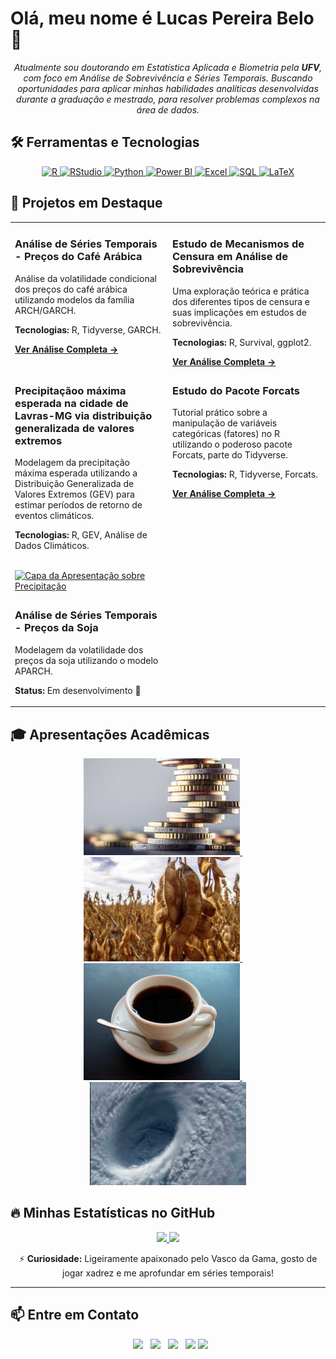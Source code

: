 # Olá, meu nome é Lucas Pereira Belo 👋

<p align="center">
  <em>Atualmente sou doutorando em Estatística Aplicada e Biometria pela <b>UFV</b>, com foco em Análise de Sobrevivência e Séries Temporais. Buscando oportunidades para aplicar minhas habilidades analíticas desenvolvidas durante a graduação e mestrado, para resolver problemas complexos na área de dados.</em>
</p>

## 🛠️ Ferramentas e Tecnologias

<p align="center">
  <a href="https://www.r-project.org/" target="_blank" rel="noreferrer"> <img src="https://img.shields.io/badge/R-276DC3?style=for-the-badge&logo=r&logoColor=white" alt="R"/> </a>
  <a href="https://posit.co/products/open-source/rstudio/" target="_blank" rel="noreferrer"> <img src="https://img.shields.io/badge/RStudio-75AADB?style=for-the-badge&logo=RStudio&logoColor=white" alt="RStudio"/> </a>
  <a href="https://www.python.org" target="_blank" rel="noreferrer"> <img src="https://img.shields.io/badge/Python-3776AB?style=for-the-badge&logo=python&logoColor=white" alt="Python"/> </a>
  <a href="https://powerbi.microsoft.com/" target="_blank" rel="noreferrer"> <img src="https://img.shields.io/badge/PowerBI-F2C811?style=for-the-badge&logo=Power%20BI&logoColor=black" alt="Power BI"/> </a>
  <a href="https://www.microsoft.com/pt-br/microsoft-365/excel" target="_blank" rel="noreferrer"> <img src="https://img.shields.io/badge/Microsoft_Excel-217346?style=for-the-badge&logo=microsoft-excel&logoColor=white" alt="Excel"/> </a>
  <a href="https://www.mysql.com/" target="_blank" rel="noreferrer"> <img src="https://img.shields.io/badge/MySQL-4479A1?style=for-the-badge&logo=mysql&logoColor=white" alt="SQL"/> </a>
  <a href="https://www.latex-project.org/" target="_blank" rel="noreferrer"> <img src="https://img.shields.io/badge/LaTeX-008080?style=for-the-badge&logo=latex&logoColor=white" alt="LaTeX"/> </a>
</p>

## 🚀 Projetos em Destaque

<table>
  <tr>
    <td width="50%" valign="top">
      <h3>Análise de Séries Temporais - Preços do Café Arábica</h3>
      <p>Análise da volatilidade condicional dos preços do café arábica utilizando modelos da família ARCH/GARCH.</p>
      <p><strong>Tecnologias:</strong> R, Tidyverse, GARCH.</p>
      <a href="https://Lucasbpofc.github.io/Post_caféarabica.html"><strong>Ver Análise Completa &rarr;</strong></a>
    </td>
    <td width="50%" valign="top">
      <h3>Estudo de Mecanismos de Censura em Análise de Sobrevivência</h3>
      <p>Uma exploração teórica e prática dos diferentes tipos de censura e suas implicações em estudos de sobrevivência.</p>
      <p><strong>Tecnologias:</strong> R, Survival, ggplot2.</p>
      <a href="https://Lucasbpofc.github.io/Mecanismos-de-Censura.html"><strong>Ver Análise Completa &rarr;</strong></a>
    </td>
  </tr>
  <tr>
    <td width="50%" valign="top">
      <h3>Precipitaçãoo máxima esperada na cidade de Lavras-MG via distribuição generalizada de valores extremos</h3>
      <p>Modelagem da precipitação máxima esperada utilizando a Distribuição Generalizada de Valores Extremos (GEV) para estimar períodos de retorno de eventos climáticos.</p>
      <p><strong>Tecnologias:</strong> R, GEV, Análise de Dados Climáticos.</p>
      <br>
      <a href="Eventos_extremos.pdf" target="_blank">
        <img src="extremos.png" alt="Capa da Apresentação sobre Precipitação" width="100%">
      </a>
    </td>
    <td width="50%" valign="top">
      <h3>Estudo do Pacote Forcats</h3>
      <p>Tutorial prático sobre a manipulação de variáveis categóricas (fatores) no R utilizando o poderoso pacote Forcats, parte do Tidyverse.</p>
      <p><strong>Tecnologias:</strong> R, Tidyverse, Forcats.</p>
      <a href="https://Lucasbpofc.github.io/Pacote-forcats.html"><strong>Ver Análise Completa &rarr;</strong></a>
    </td>
  </tr>
    <tr>
    <td width="50%" valign="top">
        <h3>Análise de Séries Temporais - Preços da Soja</h3>
        <p>Modelagem da volatilidade dos preços da soja utilizando o modelo APARCH.</p>
        <p><strong>Status:</strong> Em desenvolvimento 🚧</p>
    </td>
    <td width-="50%">
      </td>
  </tr>
</table>

## 🎓 Apresentações Acadêmicas

<p align="center">
  <a href="RBRAS2024.pdf" target="_blank">
    <img src="coffee2.jpeg" width="250" alt="Pôster Modelagem da volatilidade condicional dos preços do café arábica">
  </a>
  &nbsp;&nbsp;&nbsp;&nbsp;
  <a href="WORKSHOP_08_11_2024-2(1)[1].pdf" target="_blank">
    <img src="soja.jpeg" width="250" alt="Pôster Utilizando o modelo APARCH para a modelagem da volatilidade dos preços da soja">
  </a>
    &nbsp;&nbsp;&nbsp;&nbsp;
  <a href="RBRAS2025.pdf" target="_blank">
    <img src="coffee.jpeg" width="250" alt="Pôster Análise de sobrevivência aplicada ao melhoramento genético do cafeeiro">
  </a>
      &nbsp;&nbsp;&nbsp;&nbsp;
  <a href="MGEST.pdf" target="_blank">
    <img src="extremos.jpeg" width="250" alt="Pôster Modelagem da precipitação máxima esperada na cidade de Lavras-MG utilizando a Distribuição Generalizada de Valores Extremos (GEV)">
  </a>
</p>

## 🔥 Minhas Estatísticas no GitHub

<p align="center">
  <a href="https://github.com/Lucasbpofc">
    <img height="180em" src="https://github-readme-stats.vercel.app/api/top-langs/?username=Lucasbpofc&layout=compact&langs_count=7&theme=dracula"/>
    <img height="180em" src="https://github-readme-stats.vercel.app/api?username=Lucasbpofc&show_icons=true&theme=dracula&include_all_commits=true&count_private=true"/>
  </a>
</p>

<p align="center">
  ⚡ <b>Curiosidade:</b> Ligeiramente apaixonado pelo Vasco da Gama, gosto de jogar xadrez e me aprofundar em séries temporais!
</p>

---

## 📫 Entre em Contato

<p align="center">
  <a href="mailto:contato@Lucas.p.belo019@gmail.com"><img src="https://img.shields.io/badge/Gmail-D14836?style=for-the-badge&logo=gmail&logoColor=white" target="_blank"></a>
  <a href="https://www.linkedin.com/in/lucas-pereira-belo-3aa8a51a9" target="_blank"><img src="https://img.shields.io/badge/-LinkedIn-%230077B5?style=for-the-badge&logo=linkedin&logoColor=white" target="_blank"></a>
  <a href="https://orcid.org/0009-0002-7189-514X" target="_blank"><img src="https://img.shields.io/badge/-ORCID-A6CE39?style=for-the-badge&logo=orcid&logoColor=white" target="_blank"></a>
  <a href="https://instagram.com/lucasbello_01" target="_blank"><img src="https://img.shields.io/badge/-Instagram-%23E4405F?style=for-the-badge&logo=instagram&logoColor=white" target="_blank"></a>
  <a href="https://wa.me/5531995426266" target="_blank"><img src="https://img.shields.io/badge/WhatsApp-25D366?style=for-the-badge&logo=whatsapp&logoColor=white" target="_blank"></a>
</p>